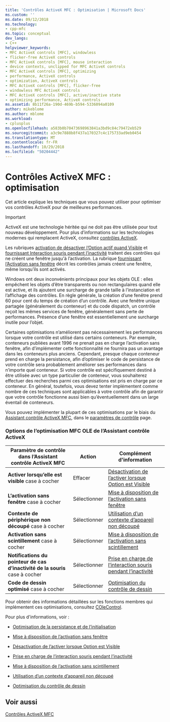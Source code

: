 ```yaml
---
title: 'Contrôles ActiveX MFC : Optimisation | Microsoft Docs'
ms.custom: ''
ms.date: 09/12/2018
ms.technology:
- cpp-mfc
ms.topic: conceptual
dev_langs:
- C++
helpviewer_keywords:
- MFC ActiveX controls [MFC], windowless
- flicker-free ActiveX controls
- MFC ActiveX controls [MFC], mouse interaction
- device contexts, unclipped for MFC ActiveX controls
- MFC ActiveX controls [MFC], optimizing
- performance, ActiveX controls
- optimization, ActiveX controls
- MFC ActiveX controls [MFC], flicker-free
- windowless MFC ActiveX controls
- MFC ActiveX controls [MFC], active/inactive state
- optimizing performance, ActiveX controls
ms.assetid: 8b11f26a-190d-469b-b594-5336094a0109
author: mikeblome
ms.author: mblome
ms.workload:
- cplusplus
ms.openlocfilehash: a583b0b70473698963841a3bd9c84c79472eb529
ms.sourcegitcommit: a3c9e7888b8f437a170327c4c175733ad9eb0454
ms.translationtype: MT
ms.contentlocale: fr-FR
ms.lasthandoff: 10/29/2018
ms.locfileid: "50204442"
---
```

# <a name="mfc-activex-controls-optimization"></a>Contrôles ActiveX MFC : optimisation

Cet article explique les techniques que vous pouvez utiliser pour optimiser vos contrôles ActiveX pour de meilleures performances.

>[!IMPORTANT]
> ActiveX est une technologie héritée qui ne doit pas être utilisée pour tout nouveau développement. Pour plus d’informations sur les technologies modernes qui remplacent ActiveX, consultez [contrôles ActiveX](activex-controls.md).

Les rubriques [activation de désactiver l’Option actif quand Visible](../mfc/turning-off-the-activate-when-visible-option.md) et [fournissant Interaction souris pendant l’inactivité](../mfc/providing-mouse-interaction-while-inactive.md) traitent des contrôles qui ne créent une fenêtre jusqu'à l’activation. La rubrique [fournissant l’Activation sans fenêtre](../mfc/providing-windowless-activation.md) décrit les contrôles jamais créent une fenêtre, même lorsqu’ils sont activés.

Windows ont deux inconvénients principaux pour les objets OLE : elles empêchent les objets d’être transparents ou non rectangulaires quand elle est active, et ils ajoutent une surcharge de grande taille à l’instanciation et l’affichage des contrôles. En règle générale, la création d’une fenêtre prend 60 pour cent du temps de création d’un contrôle. Avec une fenêtre unique partagée (généralement du conteneur) et du code dispatch, un contrôle reçoit les mêmes services de fenêtre, généralement sans perte de performances. Présence d’une fenêtre est essentiellement une surcharge inutile pour l’objet.

Certaines optimisations n’améliorent pas nécessairement les performances lorsque votre contrôle est utilisé dans certains conteneurs. Par exemple, conteneurs publiées avant 1996 ne prenait pas en charge l’activation sans fenêtre, afin d’implémenter cette fonctionnalité ne fournira pas un avantage dans les conteneurs plus anciens. Cependant, presque chaque conteneur prend en charge la persistance, afin d’optimiser le code de persistance de votre contrôle sera probablement améliorer ses performances dans n’importe quel conteneur. Si votre contrôle est spécifiquement destiné à être utilisée avec un type particulier de conteneur, vous souhaiterez effectuer des recherches parmi ces optimisations est pris en charge par ce conteneur. En général, toutefois, vous devez tenter implémentent comme nombre de ces techniques sont applicables à votre contrôle afin de garantir que votre contrôle fonctionne aussi bien qu’éventuellement dans un large éventail de conteneurs.

Vous pouvez implémenter la plupart de ces optimisations par le biais du [Assistant contrôle ActiveX MFC](../mfc/reference/mfc-activex-control-wizard.md), dans le [paramètres de contrôle](../mfc/reference/control-settings-mfc-activex-control-wizard.md) page.

### <a name="mfc-activex-control-wizard-ole-optimization-options"></a>Options de l’optimisation MFC OLE de l’Assistant contrôle ActiveX

|Paramètre de contrôle dans l’Assistant contrôle ActiveX MFC|Action|Complément d'information|
|-------------------------------------------------------|------------|----------------------|
|**Activer lorsqu’elle est visible** case à cocher|Effacer|[Désactivation de l’activer lorsque Option est Visible](../mfc/turning-off-the-activate-when-visible-option.md)|
|**L’activation sans fenêtre** case à cocher|Sélectionner|[Mise à disposition de l’activation sans fenêtre](../mfc/providing-windowless-activation.md)|
|**Contexte de périphérique non découpé** case à cocher|Sélectionner|[Utilisation d’un contexte d’appareil non découpé](../mfc/using-an-unclipped-device-context.md)|
|**Activation sans scintillement** case à cocher|Sélectionner|[Mise à disposition de l’activation sans scintillement](../mfc/providing-flicker-free-activation.md)|
|**Notifications du pointeur de cas d’inactivité de la souris** case à cocher|Sélectionner|[Prise en charge de l’interaction souris pendant l’inactivité](../mfc/providing-mouse-interaction-while-inactive.md)|
|**Code de dessin optimisé** case à cocher|Sélectionner|[Optimisation du contrôle de dessin](../mfc/optimizing-control-drawing.md)|

Pour obtenir des informations détaillées sur les fonctions membres qui implémentent ces optimisations, consultez [COleControl](../mfc/reference/colecontrol-class.md).

Pour plus d'informations, voir :

- [Optimisation de la persistance et de l’initialisation](../mfc/optimizing-persistence-and-initialization.md)

- [Mise à disposition de l’activation sans fenêtre](../mfc/providing-windowless-activation.md)

- [Désactivation de l’activer lorsque Option est Visible](../mfc/turning-off-the-activate-when-visible-option.md)

- [Prise en charge de l’interaction souris pendant l’inactivité](../mfc/providing-mouse-interaction-while-inactive.md)

- [Mise à disposition de l’activation sans scintillement](../mfc/providing-flicker-free-activation.md)

- [Utilisation d’un contexte d’appareil non découpé](../mfc/using-an-unclipped-device-context.md)

- [Optimisation du contrôle de dessin](../mfc/optimizing-control-drawing.md)

## <a name="see-also"></a>Voir aussi

[Contrôles ActiveX MFC](../mfc/mfc-activex-controls.md)

